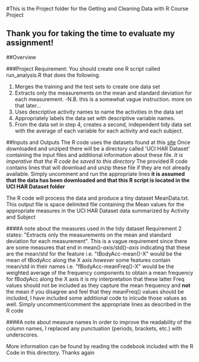 #This is the Project folder for the Getting and Cleaning Data with R Course Project
## Thank you for taking the time to evaluate my assignment!

##Overview

###Project Requirement: You should create one R script called run_analysis.R that does the following. 
1. Merges the training and the test sets to create one data set
2. Extracts only the measurements on the mean and standard deviation for each measurement. -N.B. this is a somewhat vague instruction. more on that later...
3. Uses descriptive activity names to name the activities in the data set
4. Appropriately labels the data set with descriptive variable names. 
5. From the data set in step 4, creates a second, independent tidy data set with the average of each variable for each activity and each subject.

##Inputs and Outputs
The R code uses the datasets found at this [site](https://d396qusza40orc.cloudfront.net/getdata%2Fprojectfiles%2FUCI%20HAR%20Dataset.zip)
Once downloaded and unziped there will be a directory called 'UCI HAR Dataset' containing the input files and additional information about these file.
_*It is imperative that the R code be saved to this directory*_
The provided R code contains lines that will download and unzip these file if they are not already available. Simply uncomment and run the appropriate lines
__it is assumed that the data has been downloaded and that this R script is located in the UCI HAR Dataset folder__

The R code will process the data and produce a tiny dataset MeanData.txt.
This output file is space delimited file containing the Mean values for the appropriate measures in the UCI HAR Dataset data summarized by Activity and Subject

####A note about the measures used in the tidy dataset
Requirement 2 states: "Extracts only the measurements on the mean and standard deviation for each measurement".
This is a vague requirement since there are some measures that end in mean()-*axis*/std()-*axis* indicating that these are the mean/std for the feature 
i.e. "tBodyAcc-mean()-X" would be the mean of tBodyAcc along the X axis
_however_ some features contain mean/std in their names
i.e. "fBodyAcc-meanFreq()-X" would be the weighted average of the frequency components to obtain a mean frequency for fBodyAcc along the X axis
it is my interpretation that these latter Freq values should not be included as they capture the mean frequency and __not__ the mean
if you disagree and feel that they meanFreq() values should be included, I have included some additional code to inlcude those values as well. 
Simply uncomment/comment the appropriate lines as described in the R code

####A note about measure names
In order to improve the readability of the column names, I replaced any punctuation (periods, brackets, etc.) with underscores. 

More information can be found by reading the codebook included with the R Code in this directory.
Thanks again



